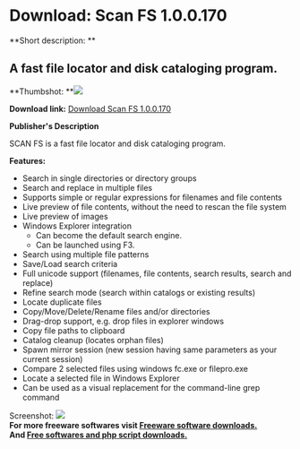 # Download: Scan FS 1.0.0.170

**Short description: **

## A fast file locator and disk cataloging program.

  
**Thumbshot: **![](http://www.freewarefiles.com/screenshot/scanfs_md.jpg)   
  
**Download link:** [Download Scan FS 1.0.0.170](http://freesoftwares.boysofts.com/Scan-FS_program_32594.html)  
  

**Publisher's Description**  
  

SCAN FS is a fast file locator and disk cataloging program.

**Features:**

  * Search in single directories or directory groups 
  * Search and replace in multiple files 
  * Supports simple or regular expressions for filenames and file contents 
  * Live preview of file contents, without the need to rescan the file system 
  * Live preview of images 
  * Windows Explorer integration 
    * Can become the default search engine. 
    * Can be launched using F3. 
  * Search using multiple file patterns 
  * Save/Load search criteria 
  * Full unicode support (filenames, file contents, search results, search and replace) 
  * Refine search mode (search within catalogs or existing results) 
  * Locate duplicate files 
  * Copy/Move/Delete/Rename files and/or directories 
  * Drag-drop support, e.g. drop files in explorer windows 
  * Copy file paths to clipboard 
  * Catalog cleanup (locates orphan files) 
  * Spawn mirror session (new session having same parameters as your current session) 
  * Compare 2 selected files using windows fc.exe or filepro.exe 
  * Locate a selected file in Windows Explorer 
  * Can be used as a visual replacement for the command-line grep command 

  
  
Screenshot: ![](http://www.freewarefiles.com/screenshot/scanfs.jpg)  
**For more freeware softwares visit [Freeware software downloads.](http://freesoftwares.boysofts.com/)**   
**And [Free softwares and php script downloads.](http://www.boysofts.com/)**

